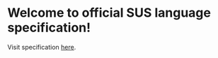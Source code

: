 # Welcome to official SUS language specification!
<!-- TODO: add badges here -->

Visit specification [here](https://sus-language.readthedocs.io/).
